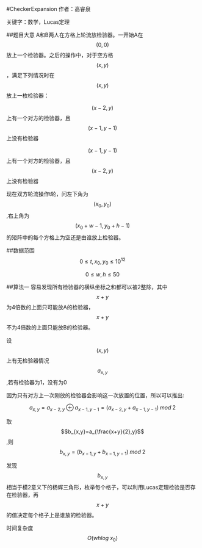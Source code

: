 #CheckerExpansion
作者：高睿泉

关键字：数学，Lucas定理

##题目大意
A和B两人在方格上轮流放检验器。一开始A在$$(0,0)$$放上一个检验器。之后的操作中，对于空方格$$(x,y)$$，满足下列情况时在$$(x,y)$$放上一枚检验器：

$$(x-2,y)$$上有一个对方的检验器，且$$(x-1,y-1)$$上没有检验器

$$(x-1,y-1)$$上有一个对方的检验器，且$$(x-2,y)$$上没有检验器

现在双方轮流操作t轮，问左下角为$$(x_{0},y_{0})$$,右上角为$$(x_{0}+w-1,y_{0}+h-1)$$的矩阵中的每个方格上为空还是由谁放上检验器。

##数据范围
$$0\leq t,x_{0},y_{0}\leq 10^{12}$$

$$0 \leq w,h\leq 50$$

##算法一
容易发现所有检验器的横纵坐标之和都可以被2整除，其中$$x+y$$为4倍数的上面只可能放A的检验器，$$x+y$$不为4倍数的上面只能放B的检验器。

设$$(x,y)$$上有无检验器情况$$a_{x,y}$$,若有检验器为1，没有为0

因为只有对方上一次刚放的检验器会影响这一次放置的位置，所以可以推出:

$$a_{x,y}=a_{x-2,y}  \oplus  a_{x-1,y-1}=(a_{x-2,y}+a_{x-1,y-1}) \;mod\; 2$$

取$$b_{x,y}=a_{\frac{x+y}{2},y}$$,则$$b_{x,y}=(b_{x-1,y}+b_{x-1,y-1})  \;  mod  \;  2$$

发现$$b_{x,y}$$相当于模2意义下的杨辉三角形，枚举每个格子，可以利用Lucas定理检验是否存在检验器，再$$x+y$$的值决定每个格子上是谁放的检验器。

时间复杂度$$O(whlog \;x_{0})$$

